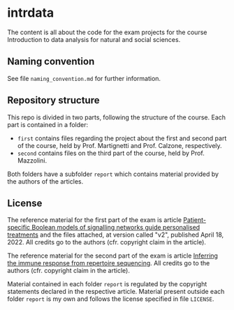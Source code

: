 # intrdata

The content is all about the code for the exam projects for the course Introduction to data analysis for natural and social sciences.

## Naming convention
See file `naming_convention.md` for further information.

## Repository structure
This repo is divided in two parts, following the structure of the course. Each part is contained in a folder:
- `first` contains files regarding the project about the first and second part of the course, held by Prof. Martignetti and Prof. Calzone, respectively.
- `second` contains files on the third part of the course, held by Prof. Mazzolini.

Both folders have a subfolder `report` which contains material provided by the authors of the articles.

## License
The reference material for the first part of the exam is article [Patient-specific Boolean models of signalling networks guide personalised treatments](https://doi.org/10.7554/eLife.72626) and the files attached, at version called "v2", published April 18, 2022. All credits go to the authors (cfr. copyright claim in the article).

The reference material for the second part of the exam is article [Inferring the immune response from repertoire sequencing](https://doi.org/10.1371/journal.pcbi.1007873). All credits go to the authors (cfr. copyright claim in the article).

Material contained in each folder `report` is regulated by the copyright statements declared in the respective article. Material present outside each folder `report` is my own and follows the license specified in file `LICENSE`.
